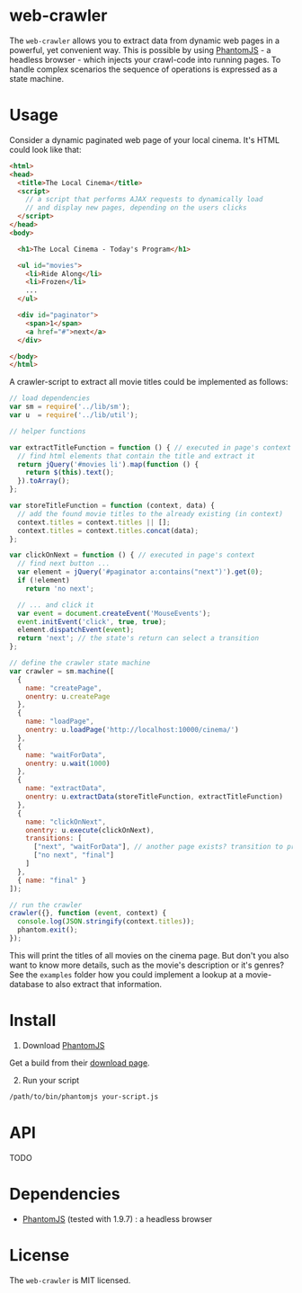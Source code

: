 # web-crawler

The `web-crawler` allows you to extract data from dynamic web pages in a powerful, yet convenient way. This is possible by using [PhantomJS]() - a headless browser - which injects your crawl-code into running pages. To handle complex scenarios the sequence of operations is expressed as a state machine.

# Usage

Consider a dynamic paginated web page of your local cinema. It's HTML could look like that:

```html
<html>
<head>
  <title>The Local Cinema</title>
  <script>
    // a script that performs AJAX requests to dynamically load
    // and display new pages, depending on the users clicks
  </script>
</head>
<body>

  <h1>The Local Cinema - Today's Program</h1>

  <ul id="movies">
    <li>Ride Along</li>
    <li>Frozen</li>
    ...
  </ul>

  <div id="paginator">
    <span>1</span>
    <a href="#">next</a>
  </div>

</body>
</html>
```

A crawler-script to extract all movie titles could be implemented as follows:

```javascript
// load dependencies
var sm = require('../lib/sm');
var u  = require('../lib/util');

// helper functions

var extractTitleFunction = function () { // executed in page's context
  // find html elements that contain the title and extract it
  return jQuery('#movies li').map(function () {
    return $(this).text();
  }).toArray();
};

var storeTitleFunction = function (context, data) {
  // add the found movie titles to the already existing (in context)
  context.titles = context.titles || [];
  context.titles = context.titles.concat(data);
};

var clickOnNext = function () { // executed in page's context
  // find next button ...
  var element = jQuery('#paginator a:contains("next")').get(0);
  if (!element)
    return 'no next';

  // ... and click it
  var event = document.createEvent('MouseEvents');
  event.initEvent('click', true, true);
  element.dispatchEvent(event);
  return 'next'; // the state's return can select a transition
};

// define the crawler state machine
var crawler = sm.machine([
  {
    name: "createPage",
    onentry: u.createPage
  },
  {
    name: "loadPage",
    onentry: u.loadPage('http://localhost:10000/cinema/')
  },
  {
    name: "waitForData",
    onentry: u.wait(1000)
  },
  {
    name: "extractData",
    onentry: u.extractData(storeTitleFunction, extractTitleFunction)
  },
  {
    name: "clickOnNext",
    onentry: u.execute(clickOnNext),
    transitions: [
      ["next", "waitForData"], // another page exists? transition to previous state
      ["no next", "final"]
    ]
  },
  { name: "final" }
]);

// run the crawler
crawler({}, function (event, context) {
  console.log(JSON.stringify(context.titles));
  phantom.exit();
});
```

This will print the titles of all movies on the cinema page. But don't you also want to know more details, such as the movie's description or it's genres? See the `examples` folder how you could implement a lookup at a movie-database to also extract that information.

# Install

1. Download [PhantomJS]()

  Get a build from their [download page](http://phantomjs.org/download.html).

2. Run your script

  ```bash
  /path/to/bin/phantomjs your-script.js
  ```

# API

TODO

# Dependencies

* [PhantomJS]() (tested with 1.9.7) : a headless browser

# License

The `web-crawler` is MIT licensed.

[PhantomJS]: http://phantomjs.org/
